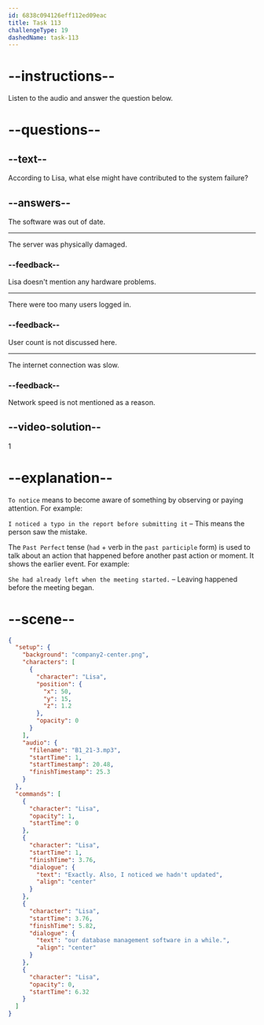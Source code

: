 ```yaml
---
id: 6838c094126eff112ed09eac
title: Task 113
challengeType: 19
dashedName: task-113
---
```


<!-- (Audio) Lisa: Exactly. Also, I noticed we hadn't updated our database management software in a while. -->

# --instructions--

Listen to the audio and answer the question below.

# --questions--

## --text--

According to Lisa, what else might have contributed to the system failure?

## --answers--

The software was out of date.

---

The server was physically damaged.

### --feedback--

Lisa doesn't mention any hardware problems.

---

There were too many users logged in.

### --feedback--

User count is not discussed here.

---

The internet connection was slow.

### --feedback--

Network speed is not mentioned as a reason.

## --video-solution--

1

# --explanation--

`To notice` means to become aware of something by observing or paying attention. For example:

`I noticed a typo in the report before submitting it` – This means the person saw the mistake.

The `Past Perfect` tense (`had` + verb in the `past participle` form) is used to talk about an action that happened before another past action or moment. It shows the earlier event. For example:

`She had already left when the meeting started.` – Leaving happened before the meeting began.

# --scene--

```json
{
  "setup": {
    "background": "company2-center.png",
    "characters": [
      {
        "character": "Lisa",
        "position": {
          "x": 50,
          "y": 15,
          "z": 1.2
        },
        "opacity": 0
      }
    ],
    "audio": {
      "filename": "B1_21-3.mp3",
      "startTime": 1,
      "startTimestamp": 20.48,
      "finishTimestamp": 25.3
    }
  },
  "commands": [
    {
      "character": "Lisa",
      "opacity": 1,
      "startTime": 0
    },
    {
      "character": "Lisa",
      "startTime": 1,
      "finishTime": 3.76,
      "dialogue": {
        "text": "Exactly. Also, I noticed we hadn't updated",
        "align": "center"
      }
    },
    {
      "character": "Lisa",
      "startTime": 3.76,
      "finishTime": 5.82,
      "dialogue": {
        "text": "our database management software in a while.",
        "align": "center"
      }
    },
    {
      "character": "Lisa",
      "opacity": 0,
      "startTime": 6.32
    }
  ]
}
```
